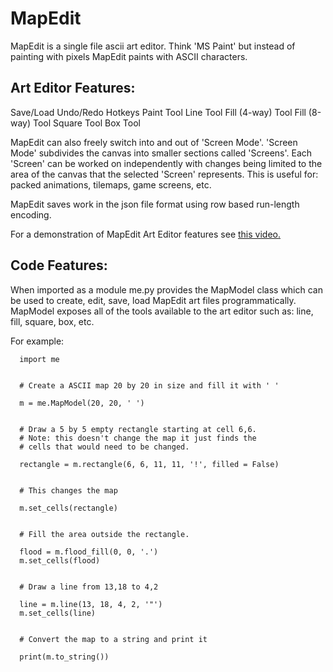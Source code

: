 # MapEdit
MapEdit is a single file ascii art editor. Think 'MS Paint' but instead of painting with pixels MapEdit paints with ASCII characters.

## Art Editor Features:

Save/Load
Undo/Redo
Hotkeys
Paint Tool
Line Tool
Fill (4-way) Tool
Fill (8-way) Tool
Square Tool
Box Tool

MapEdit can also freely switch into and out of 'Screen Mode'. 'Screen Mode' subdivides the canvas into smaller sections called 'Screens'. Each 'Screen' can be worked on independently with changes being limited to the area of the canvas that the selected 'Screen' represents. This is useful for: packed animations, tilemaps, game screens, etc.

MapEdit saves work in the json file format using row based run-length encoding.

For a demonstration of MapEdit Art Editor features see [this video.](https://youtu.be/0F21j_yh_ok)

## Code Features:

When imported as a module me.py provides the MapModel class which can be used to create, edit, save, load MapEdit art files programmatically. MapModel exposes all of the tools available to the art editor such as: line, fill, square, box, etc.

For example:
```
  import me


  # Create a ASCII map 20 by 20 in size and fill it with ' '

  m = me.MapModel(20, 20, ' ')


  # Draw a 5 by 5 empty rectangle starting at cell 6,6.
  # Note: this doesn't change the map it just finds the
  # cells that would need to be changed.

  rectangle = m.rectangle(6, 6, 11, 11, '!', filled = False)


  # This changes the map

  m.set_cells(rectangle)


  # Fill the area outside the rectangle.

  flood = m.flood_fill(0, 0, '.')
  m.set_cells(flood)

  
  # Draw a line from 13,18 to 4,2

  line = m.line(13, 18, 4, 2, '"')
  m.set_cells(line)


  # Convert the map to a string and print it

  print(m.to_string())
  ```
